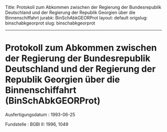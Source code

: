 Title: Protokoll zum Abkommen zwischen der Regierung der Bundesrepublik Deutschland
  und der Regierung der Republik Georgien über die Binnenschiffahrt
jurabk: BinSchAbkGEORProt
layout: default
origslug: binschabkgeorprot
slug: binschabkgeorprot

---

# Protokoll zum Abkommen zwischen der Regierung der Bundesrepublik Deutschland und der Regierung der Republik Georgien über die Binnenschiffahrt (BinSchAbkGEORProt)

Ausfertigungsdatum
:   1993-06-25

Fundstelle
:   BGBl II: 1996, 1049

